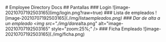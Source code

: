 #   E m p l o y e e   D i r e c t o r y   D o c s  
  
 # #   P a n t a l l a s  
  
 # # #   L o g i n  
  
 ! [ i m a g e - 2 0 2 1 0 7 0 7 1 9 2 5 0 3 1 6 5 ] ( i m g / l o g i n . p n g ? r a w = t r u e )  
  
 # # #   L i s t a   d e   e m p l e a d o s  
  
 ! [ i m a g e - 2 0 2 1 0 7 0 7 1 9 2 5 0 3 1 6 5 ] ( . / i m g / l i s t a _ e m p l e a d o s . p n g )  
  
 # # #   D a r   d e   a l t a   a   u n   e m p l e a d o  
  
 < i m g   s r c = " . / i m g / d a r e _ a l t a . p n g "   a l t = " i m a g e - 2 0 2 1 0 7 0 7 1 9 2 5 0 3 1 6 5 "   s t y l e = " z o o m : 2 5 % ; "   / >  
  
 # # #   F i c h a   E m p l e a d o  
  
 ! [ i m a g e - 2 0 2 1 0 7 0 7 1 9 2 5 0 3 1 6 5 ] ( . / i m g / f i c h a . p n g )  
  
 